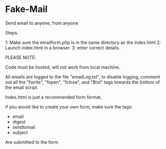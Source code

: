 # Fake-Mail
Send email to anyone, from anyone

Steps.

1: Make sure the emailform.php is in the same directory as the index.html
2: Launch index.html in a browser.
3: enter correct details.


PLEASE NOTE:

Code must be hosted, will not work from local machine.

All emails are logged to the file "emailLog.txt", to disable logging, comment out all the "fwrite", "fopen", "fclose", and "$txt" tags towards the bottom of the email script.

Index.html is just a recommended form format,

if you would like to create your own form, make sure the tags:

- email
- digest
- sendtomail
- subject

Are submitted to the form
